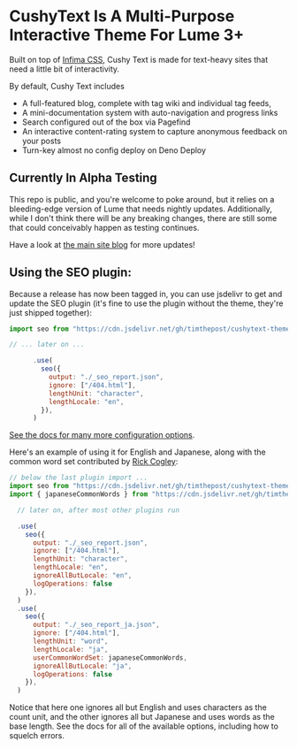# CushyText Is A Multi-Purpose Interactive Theme For Lume 3+

Built on top of [Infima CSS][1], Cushy Text is made for text-heavy
sites that need a little bit of interactivity. 

By default, Cushy Text includes 

 - A full-featured blog, complete with tag wiki and individual tag feeds, 
 - A mini-documentation system with auto-navigation and progress links
 - Search configured out of the box via Pagefind
 - An interactive content-rating system to capture anonymous feedback on your 
   posts
 - Turn-key almost no config deploy on Deno Deploy

## Currently In Alpha Testing

This repo is public, and you're welcome to poke around, but it relies on 
a bleeding-edge version of Lume that needs nightly updates. Additionally, 
while I don't think there will be any breaking changes, there are still
some that could conceivably happen as testing continues.

Have a look at [the main site blog](https://cushytext.deno.dev/blog/) for
more updates!

## Using the SEO plugin:

Because a release has now been tagged in, you can use jsdelivr to get
and update the SEO plugin (it's fine to use the plugin without the theme, they're just shipped together):

```js
import seo from "https://cdn.jsdelivr.net/gh/timthepost/cushytext-theme@latest/src/_plugins/seo/mod.ts";

// ... later on ...

      .use(
        seo({
          output: "./_seo_report.json",
          ignore: ["/404.html"],
          lengthUnit: "character",
          lengthLocale: "en",
        }),
      )
```

[See the docs for many more configuration options](https://cushytext.deno.dev/docs/theme-plugins/#simple-seo).

Here's an example of using it for English and Japanese, along with the
common word set contributed by [Rick Cogley](https://github.com/RickCogley):

```js
// below the last plugin import ...
import seo from "https://cdn.jsdelivr.net/gh/timthepost/cushytext-theme@latest/src/_plugins/seo/mod.ts";
import { japaneseCommonWords } from "https://cdn.jsdelivr.net/gh/timthepost/cushytext-theme@latest/src/_plugins/seo/japanese_common_words.js";

  // later on, after most other plugins run

  .use(
    seo({
      output: "./_seo_report.json",
      ignore: ["/404.html"],
      lengthUnit: "character",
      lengthLocale: "en",
      ignoreAllButLocale: "en",
      logOperations: false
    }),
  )
  .use(
    seo({
      output: "./_seo_report_ja.json",
      ignore: ["/404.html"],
      lengthUnit: "word",
      lengthLocale: "ja",
      userCommonWordSet: japaneseCommonWords,
      ignoreAllButLocale: "ja",
      logOperations: false
    }),
  )
```

Notice that here one ignores all but English and uses characters as the count unit, and 
the other ignores all but Japanese and uses words as the base length. See the docs for 
all of the available options, including how to squelch errors.

  [1]: https://infima.dev
